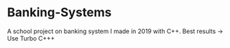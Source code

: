 # Banking-Systems
A school project on banking system I made in 2019 with C++. Best results -> Use Turbo C+++
